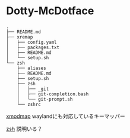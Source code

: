 # Dotty-McDotface

```
.
├── README.md
├── xremap
│   ├── config.yaml
│   ├── packages.txt
│   ├── README.md
│   └── setup.sh
└── zsh
    ├── aliases
    ├── README.md
    ├── setup.sh
    ├── zsh
    │   ├── _git
    │   ├── git-completion.bash
    │   └── git-prompt.sh
    └── zshrc

```

[xmodmap](/xmodmap/)
waylandにも対応しているキーマッパー

[zsh](/zsh/)
説明いる？

